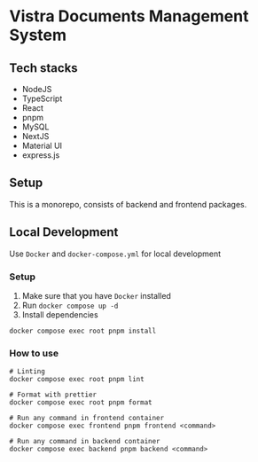 # Vistra Documents Management System

## Tech stacks

- NodeJS
- TypeScript
- React
- pnpm
- MySQL
- NextJS
- Material UI
- express.js

## Setup

This is a monorepo, consists of backend and frontend packages.

## Local Development

Use `Docker` and `docker-compose.yml` for local development

### Setup

1. Make sure that you have `Docker` installed
2. Run `docker compose up -d`
3. Install dependencies

```
docker compose exec root pnpm install
```

### How to use
```
# Linting
docker compose exec root pnpm lint

# Format with prettier
docker compose exec root pnpm format

# Run any command in frontend container
docker compose exec frontend pnpm frontend <command>

# Run any command in backend container
docker compose exec backend pnpm backend <command>
```
